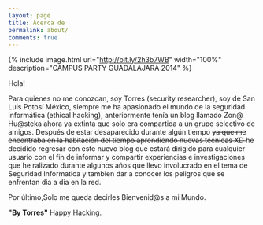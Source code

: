 ```yaml
---
layout: page
title: Acerca de
permalink: about/
comments: true
---
```


{% include image.html url="http://bit.ly/2h3b7WB" width="100%" description="CAMPUS PARTY GUADALAJARA 2014" %}

<div class="message">
  Hola!
</div>

Para quienes no me conozcan, soy Torres (security researcher), soy de San Luis Potosí México, siempre me ha apasionado el mundo de la seguridad informática (ethical hacking), anteriormente tenía un blog llamado Zon@ Hu@steka ahora ya extinta que solo era compartida a un grupo selectivo de amigos.
Después de estar desaparecido durante algún tiempo <del>ya que me encontraba en la habitación del tiempo aprendiendo nuevas técnicas XD </del> he decidido regresar con este  nuevo blog que estará dirigido para cualquier usuario con el fin de informar y compartir experiencias e investigaciones que he ralizado durante algunos años que llevo involucrado en el tema de Seguridad Informatica y tambien dar a conocer los peligros que se enfrentan dia a dia en la red.

Por último,Solo me queda decirles Bienvenid@s a mi Mundo.

<strong>"By Torres"</strong> Happy Hacking.
